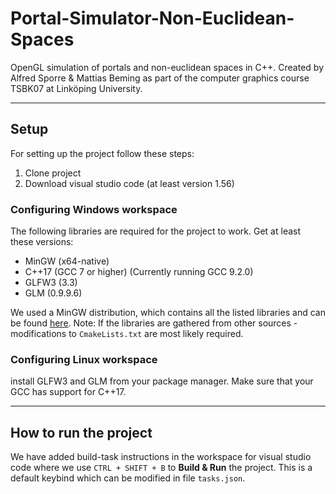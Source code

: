 # Portal-Simulator-Non-Euclidean-Spaces
OpenGL simulation of portals and non-euclidean spaces in C++. Created by Alfred Sporre &amp; Mattias Beming as part of the computer graphics course TSBK07 at Linköping University.

---
## Setup
For setting up the project follow these steps:
1. Clone project
2. Download visual studio code (at least version 1.56)

### Configuring Windows workspace

The following libraries are required for the project to work.
Get at least these versions: 
- MinGW (x64-native)
- C++17 (GCC 7 or higher) (Currently running GCC 9.2.0)
- GLFW3 (3.3) 
- GLM (0.9.9.6)

We used a MinGW distribution, which contains all the listed libraries and can be found [here](https://nuwen.net/mingw.html "NUWEN").
Note: If the libraries are gathered from other sources - modifications to `CmakeLists.txt` are most likely required. 

### Configuring Linux workspace
install GLFW3 and GLM from your package manager. 
Make sure that your GCC has support for C++17. 

---
## How to run the project
We have added build-task instructions in the workspace for visual studio code where we use `CTRL + SHIFT + B` to **Build &amp; Run** the project. 
This is a default keybind which can be modified in file `tasks.json`.

